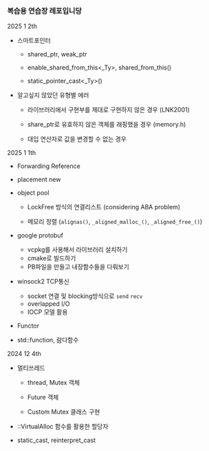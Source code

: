 ### 복습용 연습장 레포입니당

2025 1 2th

- 스마트포인터
  
  - shared_ptr, weak_ptr
  
  - enable_shared_from_this<_Ty>, shared_from_this()
  
  - static_pointer_cast<_Ty>()

- 알고싶지 않았던 유형별 에러
  
  - 라이브러리에서 구현부를 제대로 구현하지 않은 경우 (LNK2001)
  
  - share_ptr로 유효하지 않은 객체를 래핑했을 경우 (memory.h)
  
  - 대입 연산자로 값을 변경할 수 없는 경우

2025 1 1th

- Forwarding Reference

- placement new

- object pool
  
  - LockFree 방식의 연결리스트 (considering ABA problem)
  
  - 메모리 정렬 (`alignas()`, `_aligned_malloc_()`, `_aligned_free_()`)

- google protobuf
  
  - vcpkg를 사용해서 라이브러리 설치하기
  - cmake로 빌드하기
  - PB파일을 만들고 내장함수들을 다뤄보기

- winsock2 TCP통신
  
  - socket 연결 및 blocking방식으로 `send` `recv`
  - overlapped I/O
  - IOCP 모델 활용

- Functor

- std::function, 람다함수

2024 12 4th

- 멀티쓰레드
  
  - thread, Mutex 객체
  
  - Future 객체
  
  - Custom Mutex 클래스 구현

- ::VirtualAlloc 함수를 활용한 할당자

- static_cast, reinterpret_cast
